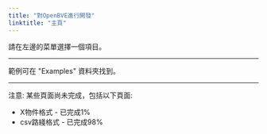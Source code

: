 ```yaml
---
title: "對OpenBVE進行開發"
linktitle: "主頁"
---
```


請在左邊的菜單選擇一個項目。

---

範例可在 "Examples" 資料夾找到。

---

注意: 某些頁面尚未完成，包括以下頁面:

- X物件格式 - 已完成1%
- csv路綫格式 - 已完成98%